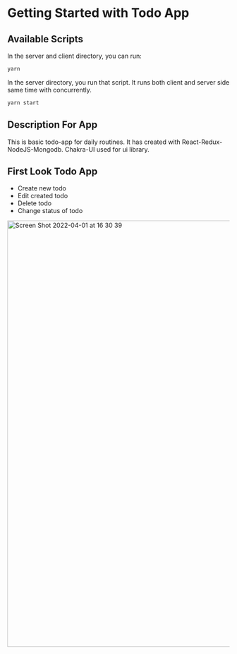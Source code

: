 # Getting Started with Todo App

## Available Scripts

In the server and client directory, you can run:

```bash
yarn
```

In the server directory, you run that script. It runs both client and server side same time with concurrently.

```bash
yarn start
```

## Description For App

This is basic todo-app for daily routines. It has created with React-Redux-NodeJS-Mongodb. Chakra-UI used for ui library.

## First Look Todo App

* Create new todo
* Edit created todo
* Delete todo
* Change status of todo

<img width="967" alt="Screen Shot 2022-04-01 at 16 30 39" src="https://user-images.githubusercontent.com/36645801/161274280-5dafa20f-6309-4aa3-9887-b9b0e4d8f54f.png">
